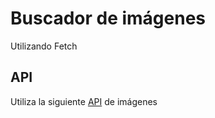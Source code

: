 # Buscador de imágenes
Utilizando Fetch 

## API
Utiliza la siguiente [API](https://pixabay.com/api/docs/ "API") de imágenes
